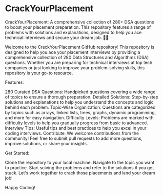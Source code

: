 # CrackYourPlacement
CrackYourPlacement: A comprehensive collection of 280+ DSA questions to boost your placement preparation. This repository features a range of problems with solutions and explanations, designed to help you ace technical interviews and secure your dream job. 🚀💼


Welcome to the CrackYourPlacement GitHub repository! This repository is designed to help you ace your placement interviews by providing a comprehensive collection of 280 Data Structures and Algorithms (DSA) questions. Whether you are preparing for technical interviews at top tech companies or just looking to improve your problem-solving skills, this repository is your go-to resource.

Features:

280 Curated DSA Questions: Handpicked questions covering a wide range of topics to ensure a thorough preparation.
Detailed Solutions: Step-by-step solutions and explanations to help you understand the concepts and logic behind each problem.
Topic-Wise Organization: Questions are categorized by topics such as arrays, linked lists, trees, graphs, dynamic programming, and more for easy navigation.
Difficulty Levels: Problems are marked with difficulty levels to help you gradually progress from basic to advanced.
Interview Tips: Useful tips and best practices to help you excel in your coding interviews.
Contribute:
We welcome contributions from the community! Feel free to submit pull requests to add more questions, improve solutions, or share your insights.

Get Started:

Clone the repository to your local machine.
Navigate to the topic you want to practice.
Start solving the problems and refer to the solutions if you get stuck.
Let's work together to crack those placements and land your dream job!

Happy Coding!
